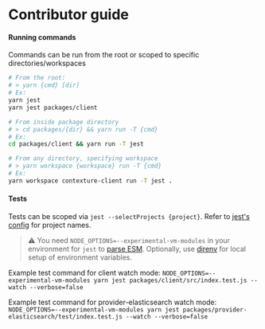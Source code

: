 # Contributor guide

#### Running commands

Commands can be run from the root or scoped to specific directories/workspaces

```bash
# From the root:
# > yarn {cmd} [dir]
# Ex:
yarn jest
yarn jest packages/client

# From inside package directory
# > cd packages/{dir} && yarn run -T {cmd}
# Ex:
cd packages/client && yarn run -T jest

# From any directory, specifying workspace
# > yarn workspace {workspace} run -T {cmd}
# Ex:
yarn workspace contexture-client run -T jest .
```

#### Tests

Tests can be scoped via `jest --selectProjects {project}`. Refer to [jest's config](./jest.config.js) for project names.

> :warning: You need `NODE_OPTIONS=--experimental-vm-modules` in your environment for `jest` to [parse ESM](https://jestjs.io/docs/28.x/ecmascript-modules#differences-between-esm-and-commonjs). Optionally, use [direnv](https://direnv.net/) for local setup of environment variables.

Example test command for client watch mode:
`NODE_OPTIONS=--experimental-vm-modules yarn jest packages/client/src/index.test.js --watch --verbose=false`

Example test command for provider-elasticsearch watch mode:
`NODE_OPTIONS=--experimental-vm-modules yarn jest packages/provider-elasticsearch/test/index.test.js --watch --verbose=false`
